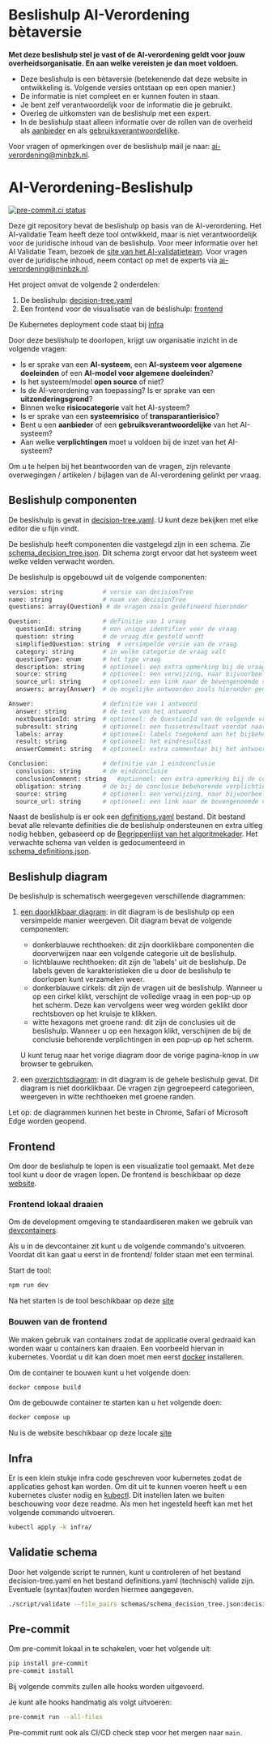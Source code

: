 # Beslishulp AI-Verordening bètaversie

**Met deze beslishulp stel je vast of de AI-verordening geldt voor jouw overheidsorganisatie. En aan welke vereisten je dan moet voldoen.**

- Deze beslishulp is een bètaversie (betekenende dat deze website in ontwikkeling is. Volgende versies ontstaan op een open manier.)
- De informatie is niet compleet en er kunnen fouten in staan.
- Je bent zelf verantwoordelijk voor de informatie die je gebruikt.
- Overleg de uitkomsten van de beslishulp met een expert.
- In de beslishulp staat alleen informatie over de rollen van de overheid als [aanbieder](https://minbzk.github.io/Algoritmekader/overhetalgoritmekader/definities/#begrippenlijst) en als [gebruiksverantwoordelijke](https://minbzk.github.io/Algoritmekader/overhetalgoritmekader/definities/#begrippenlijst).

Voor vragen of opmerkingen over de beslishulp mail je naar: [ai-verordening@minbzk.nl](mailto::ai-verordening@minbzk.nl).

# AI-Verordening-Beslishulp

[![pre-commit.ci status](https://results.pre-commit.ci/badge/github/MinBZK/ai-verordening-beslishulp/main.svg?badge_token=d3dKEK97RwC1II15_W-nng)](https://results.pre-commit.ci/latest/github/MinBZK/ai-verordening-beslishulp/main?badge_token=d3dKEK97RwC1II15_W-nng)

Deze git repository bevat de beslishulp op basis van de AI-verordening.
Het AI-validatie Team heeft deze tool ontwikkeld, maar is niet verantwoordelijk voor de juridische inhoud van de beslishulp. Voor meer informatie over het AI Validatie Team, bezoek de [site van het AI-validatieteam](https://minbzk.github.io/ai-validation/). Voor vragen over de juridische inhoud, neem contact op met de experts via ai-verordening@minbzk.nl.

Het project omvat de volgende 2 onderdelen:

1. De beslishulp: [decision-tree.yaml](decision-tree.yaml)
2. Een frontend voor de visualisatie van de beslishulp: [frontend](frontend/)

De Kubernetes deployment code staat bij  [infra](https://github.com/MinBZK/ai-validation-infra/apps/ai-verordening-beslishulp)

Door deze beslishulp te doorlopen, krijgt uw organisatie inzicht in de volgende vragen:

- Is er sprake van een **AI-systeem**, een **AI-systeem voor algemene doeleinden** of een **AI-model voor algemene doeleinden**?
- Is het systeem/model **open source** of niet?
- Is de AI-verordening van toepassing? Is er sprake van een **uitzonderingsgrond**?
- Binnen welke **risicocategorie** valt het AI-systeem?
- Is er sprake van een **systeemrisico** of **transparantierisico**?
- Bent u een **aanbieder** of een **gebruiksverantwoordelijke** van het AI-systeem?
- Aan welke **verplichtingen** moet u voldoen bij de inzet van het AI-systeem?

Om u te helpen bij het beantwoorden van de vragen, zijn relevante overwegingen / artikelen / bijlagen van de AI-verordening gelinkt per vraag.

## Beslishulp componenten

De beslishulp is gevat in [decision-tree.yaml](decision-tree.yaml). U kunt deze bekijken met elke editor die u fijn vindt.

De beslishulp heeft componenten die vastgelegd zijn in een schema. Zie [schema_decision_tree.json](schemas/schema_decision_tree.json). Dit schema zorgt ervoor dat het systeem weet welke velden verwacht worden.

De beslishulp is opgebouwd uit de volgende componenten:

```sh
version: string           # versie van decisionTree
name: string              # naam van decisionTree
questions: array(Question) # de vragen zoals gedefineerd hieronder

Question:                 # definitie van 1 vraag
  questionId: string      # een unique identifier voor de vraag
  question: string        # de vraag die gesteld wordt
  simplifiedQuestion: string  # versimpelde versie van de vraag
  category: string        # in welke categorie de vraag valt
  questionType: enum      # het type vraag
  description: string     # optioneel: een extra opmerking bij de vraag
  source: string          # optioneel: een verwijzing, naar bijvoorbeeld een wetsartikel
  source_url: string      # optioneel: een link naar de bovengenoemde verwijzing
  answers: array(Answer)  # de mogelijke antwoorden zoals hieronder gedefineerd

Answer:                   # definitie van 1 antwoord
  answer: string          # de text van het antwoord
  nextQuestionId: string  # optioneel: de QuestionId van de volgende vraag
  subresult: string       # optioneel: een tussenresultaat voordat naar de volgende vraag verwezen wordt
  labels: array           # optioneel: labels toegekend aan het bijbehorende tussenresultaat
  result: string          # optioneel: het eindresultaat
  answerComment: string   # optioneel: extra commentaar bij het antwoord

Conclusion:               # definitie van 1 eindconclusie
  conslusion: string      # de eindconclusie
  conclusionComment: string   #optioneel: een extra opmerking bij de conclusie
  obligation: string      # de bij de conclusie bebehorende verplichtingen uit de AI-verordening
  source: string          # optioneel: een verwijzing, naar bijvoorbeeld een wetsartikel
  source_url: string      # optioneel: een link naar de bovengenoemde verwijzing
```

Naast de beslishulp is er ook een [definitions.yaml](definitions.yaml) bestand. Dit bestand bevat alle relevante definities die de beslishulp ondersteunen en extra uitleg nodig hebben, gebaseerd op de [Begrippenlijst van het algoritmekader](https://minbzk.github.io/Algoritmekader/overhetalgoritmekader/definities/#begrippenlijst). Het verwachte schema van velden is gedocumenteerd in [schema_definitions.json](schemas/schema_definitions.json).

## Beslishulp diagram

De beslishulp is schematisch weergegeven verschillende diagrammen:

1. [een doorklikbaar diagram](https://minbzk.github.io/ai-verordening-beslishulp/mermaid_graphs/decision-tree-main.html): in dit diagram is de beslishulp op een versimpelde manier weergeven. Dit diagram bevat de volgende componenten:

    - donkerblauwe rechthoeken: dit zijn doorklikbare componenten die doorverwijzen naar een volgende categorie uit de beslishulp.
    - lichtblauwe rechthoeken: dit zijn de 'labels' uit de beslishulp. De labels geven de karakteristieken die u door de beslishulp te doorlopen kunt verzamelen weer.
    - donkerblauwe cirkels: dit zijn de vragen uit de beslishulp. Wanneer u op een cirkel klikt, verschijnt de volledige vraag in een pop-up op het scherm. Deze kan vervolgens weer weg worden geklikt door rechtsboven op het kruisje te klikken.
    - witte hexagons met groene rand: dit zijn de conclusies uit de beslishulp. Wanneer u op een hexagon klikt, verschijnen de bij de conclusie behorende verplichtingen in een pop-up op het scherm.

    U kunt terug naar het vorige diagram door de vorige pagina-knop in uw browser te gebruiken.

2. een [overzichtsdiagram](https://minbzk.github.io/ai-verordening-beslishulp/mermaid_graphs/decision-tree-complete.html): in dit diagram is de gehele beslishulp gevat. Dit diagram is niet doorklikbaar. De vragen zijn gegroepeerd categorieen, weergeven in witte rechthoeken met groene randen.

Let op: de diagrammen kunnen het beste in Chrome, Safari of Microsoft Edge worden geopend.


## Frontend

Om door de beslishulp te lopen is een visualizatie tool gemaakt. Met deze tool kunt u door de vragen lopen. De frontend is beschikbaar op deze [website](https://ai-verordening-beslishulp.apps.digilab.network).

### Frontend lokaal draaien

Om de development omgeving te standaardiseren maken we gebruik van [devcontainers](https://code.visualstudio.com/docs/devcontainers/containers#_getting-started).

Als u in de devcontainer zit kunt u de volgende commando's uitvoeren. Voordat dit kan gaat u eerst in de frontend/ folder staan met een terminal.

Start de tool:

```sh
npm run dev
```

Na het starten is de tool beschikbaar op deze [site](http://localhost:5173)

### Bouwen van de frontend

We maken gebruik van containers zodat de applicatie overal gedraaid kan worden waar u containers kan draaien. Een voorbeeld hiervan in kubernetes. Voordat u dit kan doen moet men eerst [docker](https://docs.docker.com/get-docker/) installeren.

Om de container te bouwen kunt u het volgende doen:

```sh
docker compose build
```

Om de gebouwde container te starten kan u het volgende doen:

```sh
docker compose up
```

Nu is de website beschikbaar op deze locale [site](http://localhost:9090)

## Infra

Er is een klein stukje infra code geschreven voor kubernetes zodat de applicaties gehost kan worden. Om dit uit te kunnen voeren heeft u een kubernetes cluster nodig en [kubectl](https://kubernetes.io/docs/tasks/tools/). Dit instellen laten we buiten beschouwing voor deze readme. Als men het ingesteld heeft kan met het volgende commando uitvoeren.

```sh
kubectl apply -k infra/
```


## Validatie schema

Door het volgende script te runnen, kunt u controleren of het bestand decision-tree.yaml en het bestand definitions.yaml (technisch) valide zijn. Eventuele (syntax)fouten worden hiermee aangegeven.

```sh
./script/validate --file_pairs schemas/schema_decision_tree.json:decision-tree.yaml schemas/schema_definitions.json:definitions.yaml
```

## Pre-commit

Om pre-commit lokaal in te schakelen, voer het volgende uit:
```sh
pip install pre-commit
pre-commit install
```

Bij volgende commits zullen alle hooks worden uitgevoerd.

Je kunt alle hooks handmatig als volgt uitvoeren:
```sh
pre-commit run --all-files
```

Pre-commit runt ook als CI/CD check step voor het mergen naar `main`.
